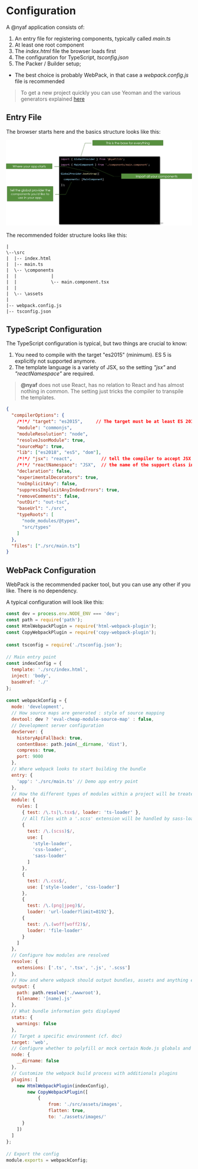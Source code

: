 # Configuration

A @nyaf application consists of:

1. An entry file for registering components, typically called *main.ts*
2. At least one root component
3. The *index.html* file the browser loads first
4. The configuration for TypeScript, *tsconfig.json*
5. The Packer / Builder setup;
  * The best choice is probably WebPack, in that case a *webpack.config.js* file is recommended

> To get a new project quickly you can use Yeoman and the various generators explained [here](yeoman)

## Entry File

The browser starts here and the basics structure looks like this:

![](/assets/main_ts.png)

The recommended folder structure looks like this:

~~~
|
\--\src
|  |-- index.html
|  |-- main.ts
|  \-- \components
|  |             |
|  |             \-- main.component.tsx
|  |
|  \-- \assets
|
|-- webpack.config.js
|-- tsconfig.json
~~~

## TypeScript Configuration

The TypeScript configuration is typical, but two things are crucial to know:

1. You need to compile with the target "es2015" (minimum). ES 5 is explicitly not supported anymore.
2. The template language is a variety of JSX, so the setting *"jsx"* and *"reactNamespace"* are required.

> **@nyaf** does not use React, has no relation to React and has almost nothing in common. The setting just tricks the compiler to transpile the templates.

~~~json
{
  "compilerOptions": {
    /*!*/ "target": "es2015",     // The target must be at least ES 2015
    "module": "commonjs",
    "moduleResolution": "node",
    "resolveJsonModule": true,
    "sourceMap": true,
    "lib": ["es2018", "es5", "dom"],
    /*!*/ "jsx": "react",           // tell the compiler to accept JSX
    /*!*/ "reactNamespace": "JSX",  // the name of the support class in @nyaf (this IS mandatory)
    "declaration": false,
    "experimentalDecorators": true,
    "noImplicitAny": false,
    "suppressImplicitAnyIndexErrors": true,
    "removeComments": false,
    "outDir": "out-tsc",
    "baseUrl": "./src",
    "typeRoots": [
      "node_modules/@types",
      "src/types"
    ]
  },
  "files": ["./src/main.ts"]
}
~~~

## WebPack Configuration

WebPack is the recommended packer tool,  but you can use any other if you like. There is no dependency.

A typical configuration will look like this:

~~~js
const dev = process.env.NODE_ENV === 'dev';
const path = require('path');
const HtmlWebpackPlugin = require('html-webpack-plugin');
const CopyWebpackPlugin = require('copy-webpack-plugin');

const tsconfig = require('./tsconfig.json');

// Main entry point
const indexConfig = {
  template: './src/index.html',
  inject: 'body',
  baseHref: './'
};

const webpackConfig = {
  mode: 'development',
  // How source maps are generated : style of source mapping
  devtool: dev ? 'eval-cheap-module-source-map' : false,
  // Development server configuration
  devServer: {
    historyApiFallback: true,
    contentBase: path.join(__dirname, 'dist'),
    compress: true,
    port: 9000
  },
  // Where webpack looks to start building the bundle
  entry: {
    'app': './src/main.ts' // Demo app entry point
  },
  // How the different types of modules within a project will be treated
  module: {
    rules: [
      { test: /\.ts|\.tsx$/, loader: 'ts-loader' },
      // All files with a '.scss' extension will be handled by sass-loader
      {
        test: /\.(scss)$/,
        use: [
          'style-loader',
          'css-loader',
          'sass-loader'
        ]
      },
      {
        test: /\.css$/,
        use: ['style-loader', 'css-loader']
      },
      {
        test: /\.(png|jpeg)$/,
        loader: 'url-loader?limit=8192'},
      {
        test: /\.(woff|woff2)$/,
        loader: 'file-loader'
      }
    ]
  },
  // Configure how modules are resolved
  resolve: {
    extensions: ['.ts', '.tsx', '.js', '.scss']
  },
  // How and where webpack should output bundles, assets and anything else
  output: {
    path: path.resolve('./wwwroot'),
    filename: '[name].js'
  },
  // What bundle information gets displayed
  stats: {
    warnings: false
  },
  // Target a specific environment (cf. doc)
  target: 'web',
  // Configure whether to polyfill or mock certain Node.js globals and modules
  node: {
    __dirname: false
  },
  // Customize the webpack build process with additionals plugins
  plugins: [
    new HtmlWebpackPlugin(indexConfig),
		new CopyWebpackPlugin([
			{
				from: './src/assets/images',
				flatten: true,
				to: './assets/images/'
      }
    ])
  ]
};

// Export the config
module.exports = webpackConfig;
~~~

